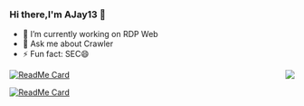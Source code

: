### Hi there,I'm AJay13 👋

- 🔭 I’m currently working on RDP Web
- 💬 Ask me about Crawler
- ⚡ Fun fact: SEC😄
<!--
**Hatcat123/Hatcat123** is a ✨ _special_ ✨ repository because its `README.md` (this file) appears on your GitHub profile.

Here are some ideas to get you started:


- 🌱 I’m currently learning ...
- 👯 I’m looking to collaborate on ...
- 🤔 I’m looking for help with ...
- 💬 Ask me about ...
- 📫 How to reach me: ...
- 😄 Pronouns: ...
- ⚡ Fun fact: ...
-->
<img align='right' src="https://github-readme-stats.vercel.app/api?username=Hatcat123&show_icons=true&title_color=fff&icon_color=f9f9f9&text_color=9f9f9f&bg_color=151515">

[![ReadMe Card](https://github-readme-stats.vercel.app/api/pin/?username=DropsDevopsOrg&repo=ECommerceCrawlers&title_color=fff&icon_color=f9f9f9&text_color=9f9f9f&bg_color=151515)](https://github.com/DropsDevopsOrg/ECommerceCrawlers)

[![ReadMe Card](https://github-readme-stats.vercel.app/api/pin/?username=DropsOfZut&repo=awesome-security-weixin-official-accounts&title_color=fff&icon_color=f9f9f9&text_color=9f9f9f&bg_color=151515)](https://github.com/DropsOfZut/awesome-security-weixin-official-accounts)
